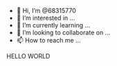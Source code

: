 - 👋 Hi, I’m @68315770
- 👀 I’m interested in ...
- 🌱 I’m currently learning ...
- 💞️ I’m looking to collaborate on ...
- 📫 How to reach me ...

<!---
68315770/68315770 is a ✨ special ✨ repository because its `README.md` (this file) appears on your GitHub profile.
You can click the Preview link to take a look at your changes.
--->HELLO WORLD
